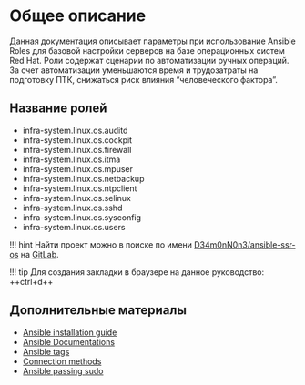 # Общее описание
Данная документация описывает параметры при использование Ansible Roles для базовой настройки серверов на базе операционных систем Red Hat. Роли содержат сценарии по автоматизации ручных операций. За счет автоматизации уменьшаются время и трудозатраты на подготовку ПТК, снижаться риск влияния “человеческого фактора”.

## Название ролей

* infra-system.linux.os.auditd
* infra-system.linux.os.cockpit
* infra-system.linux.os.firewall
* infra-system.linux.os.itma
* infra-system.linux.os.mpuser
* infra-system.linux.os.netbackup
* infra-system.linux.os.ntpclient
* infra-system.linux.os.selinux
* infra-system.linux.os.sshd
* infra-system.linux.os.sysconfig
* infra-system.linux.os.users


!!! hint
    Найти проект можно в поиске по имени [D34m0nN0n3/ansible-ssr-os](https://gitlab-lb-01.gvc.oao.rzd/d34m0nn0n3/ansible-ssr-os) на [GitLab](https://git.rzd/).

!!! tip
    Для создания закладки в браузере на данное руководство: ++ctrl+d++

## Дополнительные материалы

- [Ansible installation guide](https://docs.ansible.com/ansible/latest/installation_guide/intro_installation.html)
- [Ansible Documentations](https://docs.ansible.com)
- [Ansible tags](https://docs.ansible.com/ansible/latest/user_guide/playbooks_tags.html)
- [Connection methods](https://docs.ansible.com/ansible/latest/user_guide/connection_details.html)
- [Ansible passing sudo](https://8gwifi.org/docs/ansible-sudo-ssh-password.jsp)
